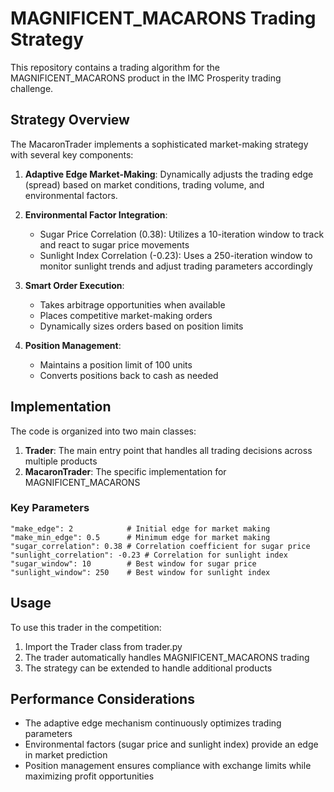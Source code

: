 # MAGNIFICENT_MACARONS Trading Strategy

This repository contains a trading algorithm for the MAGNIFICENT_MACARONS product in the IMC Prosperity trading challenge.

## Strategy Overview

The MacaronTrader implements a sophisticated market-making strategy with several key components:

1. **Adaptive Edge Market-Making**: Dynamically adjusts the trading edge (spread) based on market conditions, trading volume, and environmental factors.

2. **Environmental Factor Integration**: 
   - Sugar Price Correlation (0.38): Utilizes a 10-iteration window to track and react to sugar price movements
   - Sunlight Index Correlation (-0.23): Uses a 250-iteration window to monitor sunlight trends and adjust trading parameters accordingly

3. **Smart Order Execution**:
   - Takes arbitrage opportunities when available
   - Places competitive market-making orders
   - Dynamically sizes orders based on position limits

4. **Position Management**:
   - Maintains a position limit of 100 units
   - Converts positions back to cash as needed

## Implementation

The code is organized into two main classes:

1. **Trader**: The main entry point that handles all trading decisions across multiple products
2. **MacaronTrader**: The specific implementation for MAGNIFICENT_MACARONS

### Key Parameters

```
"make_edge": 2            # Initial edge for market making
"make_min_edge": 0.5      # Minimum edge for market making
"sugar_correlation": 0.38 # Correlation coefficient for sugar price
"sunlight_correlation": -0.23 # Correlation for sunlight index
"sugar_window": 10        # Best window for sugar price
"sunlight_window": 250    # Best window for sunlight index
```

## Usage

To use this trader in the competition:

1. Import the Trader class from trader.py
2. The trader automatically handles MAGNIFICENT_MACARONS trading
3. The strategy can be extended to handle additional products

## Performance Considerations

- The adaptive edge mechanism continuously optimizes trading parameters
- Environmental factors (sugar price and sunlight index) provide an edge in market prediction
- Position management ensures compliance with exchange limits while maximizing profit opportunities 